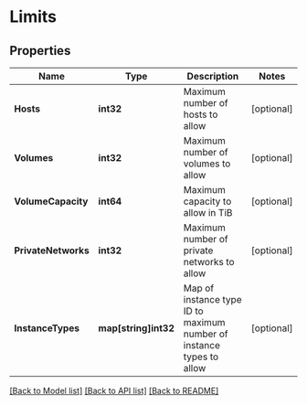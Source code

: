 # Limits

## Properties

Name | Type | Description | Notes
------------ | ------------- | ------------- | -------------
**Hosts** | **int32** | Maximum number of hosts to allow | [optional] 
**Volumes** | **int32** | Maximum number of volumes to allow | [optional] 
**VolumeCapacity** | **int64** | Maximum capacity to allow in TiB | [optional] 
**PrivateNetworks** | **int32** | Maximum number of private networks to allow | [optional] 
**InstanceTypes** | **map[string]int32** | Map of instance type ID to maximum number of instance types to allow | [optional] 

[[Back to Model list]](../README.md#documentation-for-models) [[Back to API list]](../README.md#documentation-for-api-endpoints) [[Back to README]](../README.md)


